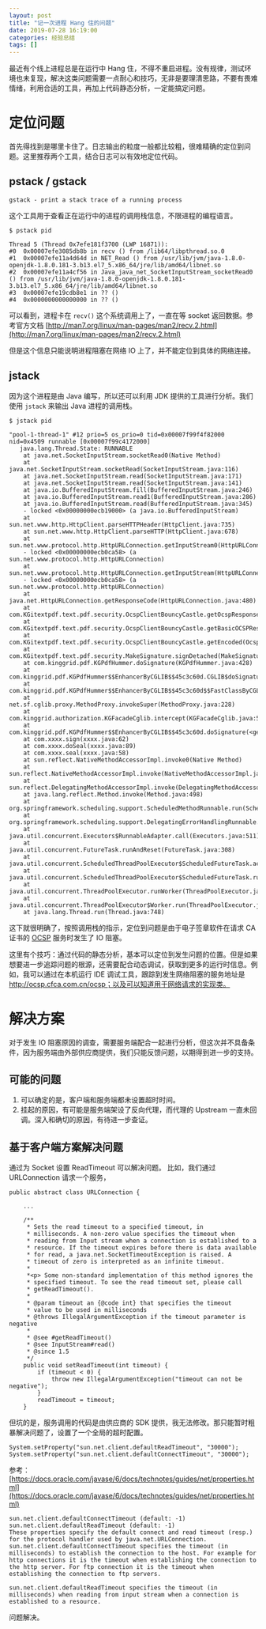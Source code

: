 ```yaml
---
layout: post
title: "记一次进程 Hang 住的问题"
date: 2019-07-28 16:19:00
categories: 经验总结
tags: []
---
```


最近有个线上进程总是在运行中 Hang 住，不得不重启进程。没有规律，测试环境也未复现，解决这类问题需要一点耐心和技巧，无非是要理清思路，不要有畏难情绪，利用合适的工具，再加上代码静态分析，一定能搞定问题。

<!-- more -->

# 定位问题

首先得找到是哪里卡住了。日志输出的粒度一般都比较粗，很难精确的定位到问题。这里推荐两个工具，结合日志可以有效地定位代码。

## pstack / gstack

`gstack - print a stack trace of a running process`

这个工具用于查看正在运行中的进程的调用栈信息，不限进程的编程语言。

```
$ pstack pid

Thread 5 (Thread 0x7efe181f3700 (LWP 16871)):
#0  0x00007efe3085db8b in recv () from /lib64/libpthread.so.0
#1  0x00007efe11a4d64d in NET_Read () from /usr/lib/jvm/java-1.8.0-openjdk-1.8.0.181-3.b13.el7_5.x86_64/jre/lib/amd64/libnet.so
#2  0x00007efe11a4cf56 in Java_java_net_SocketInputStream_socketRead0 () from /usr/lib/jvm/java-1.8.0-openjdk-1.8.0.181-3.b13.el7_5.x86_64/jre/lib/amd64/libnet.so
#3  0x00007efe19cdb8e1 in ?? ()
#4  0x0000000000000000 in ?? ()
```

可以看到，进程卡在 `recv()` 这个系统调用上了，一直在等 socket 返回数据。参考官方文档 [http://man7.org/linux/man-pages/man2/recv.2.html](http://man7.org/linux/man-pages/man2/recv.2.html)

但是这个信息只能说明进程阻塞在网络 IO 上了，并不能定位到具体的网络连接。

## jstack

因为这个进程是由 Java 编写，所以还可以利用 JDK 提供的工具进行分析。我们使用 `jstack` 来输出 Java 进程的调用栈。

```
$ jstack pid

"pool-1-thread-1" #12 prio=5 os_prio=0 tid=0x00007f99f4f82000 nid=0x4509 runnable [0x00007f99c4172000]
   java.lang.Thread.State: RUNNABLE
	at java.net.SocketInputStream.socketRead0(Native Method)
	at java.net.SocketInputStream.socketRead(SocketInputStream.java:116)
	at java.net.SocketInputStream.read(SocketInputStream.java:171)
	at java.net.SocketInputStream.read(SocketInputStream.java:141)
	at java.io.BufferedInputStream.fill(BufferedInputStream.java:246)
	at java.io.BufferedInputStream.read1(BufferedInputStream.java:286)
	at java.io.BufferedInputStream.read(BufferedInputStream.java:345)
	- locked <0x00000000ecb19000> (a java.io.BufferedInputStream)
	at sun.net.www.http.HttpClient.parseHTTPHeader(HttpClient.java:735)
	at sun.net.www.http.HttpClient.parseHTTP(HttpClient.java:678)
	at sun.net.www.protocol.http.HttpURLConnection.getInputStream0(HttpURLConnection.java:1587)
	- locked <0x00000000ecb0ca58> (a sun.net.www.protocol.http.HttpURLConnection)
	at sun.net.www.protocol.http.HttpURLConnection.getInputStream(HttpURLConnection.java:1492)
	- locked <0x00000000ecb0ca58> (a sun.net.www.protocol.http.HttpURLConnection)
	at java.net.HttpURLConnection.getResponseCode(HttpURLConnection.java:480)
	at com.KGitextpdf.text.pdf.security.OcspClientBouncyCastle.getOcspResponse(OcspClientBouncyCastle.java:142)
	at com.KGitextpdf.text.pdf.security.OcspClientBouncyCastle.getBasicOCSPResp(OcspClientBouncyCastle.java:152)
	at com.KGitextpdf.text.pdf.security.OcspClientBouncyCastle.getEncoded(OcspClientBouncyCastle.java:176)
	at com.KGitextpdf.text.pdf.security.MakeSignature.signDetached(MakeSignature.java:179)
	at com.kinggrid.pdf.KGPdfHummer.doSignature(KGPdfHummer.java:428)
	at com.kinggrid.pdf.KGPdfHummer$$EnhancerByCGLIB$$45c3c60d.CGLIB$doSignature$42(<generated>)
	at com.kinggrid.pdf.KGPdfHummer$$EnhancerByCGLIB$$45c3c60d$$FastClassByCGLIB$$c56dd4ae.invoke(<generated>)
	at net.sf.cglib.proxy.MethodProxy.invokeSuper(MethodProxy.java:228)
	at com.kinggrid.authorization.KGFacadeCglib.intercept(KGFacadeCglib.java:58)
	at com.kinggrid.pdf.KGPdfHummer$$EnhancerByCGLIB$$45c3c60d.doSignature(<generated>)
	at com.xxxx.sign(xxxx.java:62)
	at com.xxxx.doSeal(xxxx.java:89)
	at com.xxxx.seal(xxxx.java:58)
	at sun.reflect.NativeMethodAccessorImpl.invoke0(Native Method)
	at sun.reflect.NativeMethodAccessorImpl.invoke(NativeMethodAccessorImpl.java:62)
	at sun.reflect.DelegatingMethodAccessorImpl.invoke(DelegatingMethodAccessorImpl.java:43)
	at java.lang.reflect.Method.invoke(Method.java:498)
	at org.springframework.scheduling.support.ScheduledMethodRunnable.run(ScheduledMethodRunnable.java:65)
	at org.springframework.scheduling.support.DelegatingErrorHandlingRunnable.run(DelegatingErrorHandlingRunnable.java:54)
	at java.util.concurrent.Executors$RunnableAdapter.call(Executors.java:511)
	at java.util.concurrent.FutureTask.runAndReset(FutureTask.java:308)
	at java.util.concurrent.ScheduledThreadPoolExecutor$ScheduledFutureTask.access$301(ScheduledThreadPoolExecutor.java:180)
	at java.util.concurrent.ScheduledThreadPoolExecutor$ScheduledFutureTask.run(ScheduledThreadPoolExecutor.java:294)
	at java.util.concurrent.ThreadPoolExecutor.runWorker(ThreadPoolExecutor.java:1149)
	at java.util.concurrent.ThreadPoolExecutor$Worker.run(ThreadPoolExecutor.java:624)
	at java.lang.Thread.run(Thread.java:748)
```

这下就很明确了，按照调用栈的指示，定位到问题是由于电子签章软件在请求 CA 证书的 [OCSP](https://zh.wikipedia.org/wiki/%E5%9C%A8%E7%BA%BF%E8%AF%81%E4%B9%A6%E7%8A%B6%E6%80%81%E5%8D%8F%E8%AE%AE) 服务时发生了 IO 阻塞。

这里有个技巧：通过代码的静态分析，基本可以定位到发生问题的位置。但是如果想要进一步追踪问题的根源，还需要配合动态调试，获取到更多的运行时信息。例如，我可以通过在本机运行 IDE 调试工具，跟踪到发生网络阻塞的服务地址是 http://ocsp.cfca.com.cn/ocsp；以及可以知道用于网络请求的实现类。

# 解决方案

对于发生 IO 阻塞原因的调查，需要服务端配合一起进行分析，但这次并不具备条件，因为服务端由外部供应商提供，我们只能反馈问题，以期得到进一步的支持。

## 可能的问题

1. 可以确定的是，客户端和服务端都未设置超时时间。
2. 挂起的原因，有可能是服务端架设了反向代理，而代理的 Upstream 一直未回调。深入和确切的原因，有待进一步查证。

## 基于客户端方案解决问题

通过为 Socket 设置 ReadTimeout 可以解决问题。
比如，我们通过 URLConnection 请求一个服务，
```
public abstract class URLConnection {
    
    ...

    /**
     * Sets the read timeout to a specified timeout, in
     * milliseconds. A non-zero value specifies the timeout when
     * reading from Input stream when a connection is established to a
     * resource. If the timeout expires before there is data available
     * for read, a java.net.SocketTimeoutException is raised. A
     * timeout of zero is interpreted as an infinite timeout.
     *
     *<p> Some non-standard implementation of this method ignores the
     * specified timeout. To see the read timeout set, please call
     * getReadTimeout().
     *
     * @param timeout an {@code int} that specifies the timeout
     * value to be used in milliseconds
     * @throws IllegalArgumentException if the timeout parameter is negative
     *
     * @see #getReadTimeout()
     * @see InputStream#read()
     * @since 1.5
     */
    public void setReadTimeout(int timeout) {
        if (timeout < 0) {
            throw new IllegalArgumentException("timeout can not be negative");
        }
        readTimeout = timeout;
    }
```

但坑的是，服务调用的代码是由供应商的 SDK 提供，我无法修改。那只能暂时粗暴解决问题了，设置了一个全局的超时配置。

```
System.setProperty("sun.net.client.defaultReadTimeout", "30000");
System.setProperty("sun.net.client.defaultConnectTimeout", "30000");
```

参考：[https://docs.oracle.com/javase/6/docs/technotes/guides/net/properties.html](https://docs.oracle.com/javase/6/docs/technotes/guides/net/properties.html)

```
sun.net.client.defaultConnectTimeout (default: -1)
sun.net.client.defaultReadTimeout (default: -1)
These properties specify the default connect and read timeout (resp.) for the protocol handler used by java.net.URLConnection.
sun.net.client.defaultConnectTimeout specifies the timeout (in milliseconds) to establish the connection to the host. For example for http connections it is the timeout when establishing the connection to the http server. For ftp connection it is the timeout when establishing the connection to ftp servers.

sun.net.client.defaultReadTimeout specifies the timeout (in milliseconds) when reading from input stream when a connection is established to a resource.
```

问题解决。